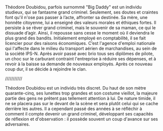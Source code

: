 Théodore Doubidou, parfois surnommé "Big Daddy"  est un individu studieux, qui se fantasme grand criminel. Seulement,  ses doutes et craintes font qu'il n'ose pas passer à l’acte, affronter sa destinée. Sa mère, une honnête citoyenne, lui a enseigné des valeurs morales et éthiques fortes. Il persiste à se rêver grand criminel, mais le souvenir de sa maman, ce qui le dissuade d’agir.  Ainsi, il repousse sans cesse le moment où il deviendra le plus grand des bandits. Initialement employé en comptabilité, il se fait licencier pour des raisons économiques. C’est l'agence d'emploi nationale qui l'affecte dans le milieu du transport aérien de marchandises, au sein de la société IPS-N. Après avoir passé avec brio tous ses diplômes de pilote, un choc sur le carburant contraint l'entreprise à réduire ses dépenses, et à revoir à la baisse sa demande de nouveaux employés. Après ce nouveau coup dur, il se décide à rejoindre le clan.

///////////

Théodore Doubidou est un individu très discret. Du haut de son mètre quarante-cinq, ses lunettes trop grandes et son costume vieillot, la majeure partie des gens ne prêtent pas tellement attention à lui. De nature timide, il ne se placera pas sur le devant de la scène et sera plutôt celui qui se cache derrière les autres. Il a cependant passé des années à se réfléchir à comment il compte devenir un grand criminel, développant ses capacités de réflexion et d'observation : il possède souvent un coup d'avance sur ses adversaires. 